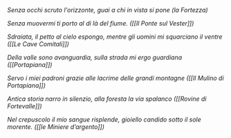 

*Senza occhi scruto l'orizzonte, guai a chi in vista si pone (la Fortezza)*

*Senza muovermi ti porto al di là del fiume. ([[Il Ponte sul Vester]])*

*Sdraiata, il petto al cielo espongo, mentre gli uomini mi squarciano il ventre ([[Le Cave Comitali]])*

  
*Della valle sono avanguardia, sulla strada mi ergo guardiana ([[Portapiana]])*

  
*Servo i miei padroni grazie alle lacrime delle grandi montagne ([[Il Mulino di Portapiana]])*

  
*Antica storia narro in silenzio, alla foresta la via spalanco ([[Rovine di Fortevalle]])*

  
*Nel crepuscolo il mio sangue risplende, gioiello candido sotto il sole morente. ([[le Miniere d’argento]])*
